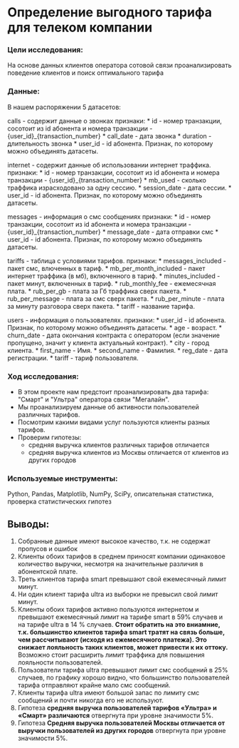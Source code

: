# Определение выгодного тарифа для телеком компании


### Цели исследования:

На основе данных клиентов оператора сотовой связи проанализировать поведение клиентов и поиск оптимального тарифа

### Данные:

В нашем распоряжении 5 датасетов:

calls - содержит данные о звонках
    признаки:
        * id - номер транзакции, сосотоит из id абонента и номера транзакции - {user_id}_{transaction_number}
        * call_date - дата звонка
        * duration - длительность звонка
        * user_id - id абонента. Признак, по которому можно объединять датасеты.

internet - содержит данные об использовании интернет траффика.
    признаки:
        * id - номер транзакции, сосотоит из id абонента и номера транзакции - {user_id}_{transaction_number}
        * mb_used - сколько траффика израсходовано за одну сессию. 
        * session_date - дата сессии.
        * user_id - id абонента. Признак, по которому можно объединять датасеты.

messages - информация о смс сообщениях
    признаки:
        * id - номер транзакции, сосотоит из id абонента и номера транзакции - {user_id}_{transaction_number}
        * message_date - дата отправки смс
        * user_id - id абонента. Признак, по которому можно объединять датасеты.

tariffs - таблица с условиями тарифов.
    признаки:
        * messages_included - пакет смс, влюченных в тариф.
        * mb_per_month_included - пакет интернет траффика (в мб), включенного в тариф.
        * minutes_included - пакет минут, включенных в тариф.
        * rub_monthly_fee - ежемесячная плата.
        * rub_per_gb - плата за Гб траффика сверх пакета.
        * rub_per_message - плата за смс сверх пакета.
        * rub_per_minute - плата за минуту разговора сверх пакета. 
        * tariff - название тарифа. 

users - информация о пользователях. 
    признаки:
        * user_id - id абонента. Признак, по которому можно объединять датасеты.
        * age - возраст.
        * churn_date - дата окончания контракта с оператором (если значение пропущено, значит у клиента актуальный контракт).
        * city - город клиента. 
        * first_name - Имя.
        * second_name - Фамилия.
        * reg_date - дата регистрации. 
        * tariff - тариф пользователя. 


###  Ход исследования:

* В этом проекте нам предстоит проанализировать два тарифа: "Смарт" и "Ультра" оператора связи "Мегалайн".
* Мы проанализируем данные об активности пользователей различных тарифов. 
* Посмотрим какими видами услуг пользуются клиенты разных тарифов. 
* Проверим гипотезы:
    * средняя выручка клиентов различных тарифов отличается
    * средняя выручка клиентов из Москвы отличается от клиентов из других городов
    
### Используемые инструменты:
Python, Pandas, Matplotlib, NumPy, SciPy, описательная статистика, проверка статистических гипотез


## Выводы:
1. Собранные данные имеют высокое качество, т.к. не содержат пропусов и ошибок
2. Клиенты обоих тарифов в среднем приносят компании одинаковое количество выручки, несмотря на значительные различия в абонентской плате.
3. Треть клиентов тарифа smart превышают свой ежемесячный лимит минут.
4. Ни один клиент тарифа ultra из выборки не превысил свой лимит минут. 
5. Клиенты обоих тарифов активно пользуются интернетом и превышают ежемесячный лимит на тарифе smart в 59% случаев и на тарифе ultra в 14 % случаев. **Стоит обратить на это вниамние, т.к. большинство клиентов тарифа smart тратят на связь больше, чем рассчитывают (исходя из ежемесячного платежа). Это снижает лояльность таких клиентов, может привести к их оттоку.** Возможно стоит расширить лимит траффика для повышения лояльности пользователей. 
6. Пользователи тарифа ultra превышают лимит смс сообщений в 25% случаев, по графику хорошо видно, что большинство пользователей тарифа отправляют крайне мало смс сообщений. 
7. Клиенты тарифа ultra имеют большой запас по лимиту смс сообщений и почти никогда его не используют. 
8. Гипотеза **средняя выручка пользователей тарифов «Ультра» и «Смарт» различаются** отвергнута при уровне значимости 5%. 
9. Гипотеза **Средняя выручка пользователей Москвы отличается от выручки пользователей из других городов** отвергнута при уровне значимости 5%. 
